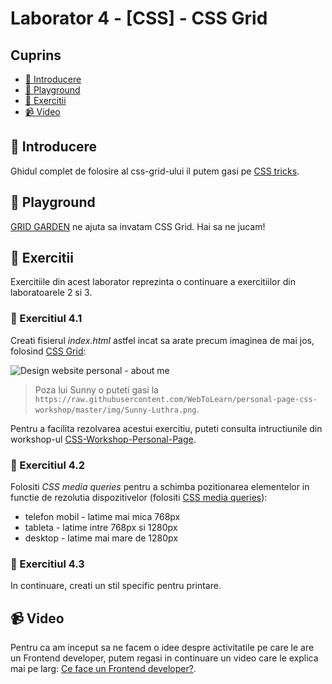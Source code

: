 # Laborator 4 - [CSS] - CSS Grid

## Cuprins

- [🦉 Introducere](#-Introducere)
- [🚀 Playground](#-Playground)
- [🎢 Exercitii](#-Exercitii)
- [📹 Video](#-Video)

## 🦉 Introducere

Ghidul complet de folosire al css-grid-ului il putem gasi pe [CSS tricks](https://css-tricks.com/snippets/css/complete-guide-grid/).

## 🚀 Playground

[GRID GARDEN](http://cssgridgarden.com/) ne ajuta sa invatam CSS Grid. Hai sa ne jucam!

## 🎢 Exercitii

Exercitiile din acest laborator reprezinta o continuare a exercitiilor din laboratoarele 2 si 3.

### 💪 Exercitiul 4.1

Creati fisierul _index.html_ astfel incat sa arate precum imaginea de mai jos, folosind [CSS Grid](https://css-tricks.com/snippets/css/complete-guide-grid/):

![Design website personal - about me](personal-website-about-me.png)

> Poza lui Sunny o puteti gasi la `https://raw.githubusercontent.com/WebToLearn/personal-page-css-workshop/master/img/Sunny-Luthra.png`.

Pentru a facilita rezolvarea acestui exercitiu, puteti consulta intructiunile din workshop-ul [CSS-Workshop-Personal-Page](https://github.com/bmnicolae/CSS-Workshop-Personal-Page/tree/master/doc/exercise-1).

### 💪 Exercitiul 4.2

Folositi _CSS media queries_ pentru a schimba pozitionarea elementelor in functie de rezolutia dispozitivelor (folositi [CSS media queries](https://web.dev/responsive-web-design-basics/#media-queries)):

- telefon mobil - latime mai mica 768px
- tableta - latime intre 768px si 1280px
- desktop - latime mai mare de 1280px

### 🎁 Exercitiul 4.3

In continuare, creati un stil specific pentru printare.

## 📹 Video

Pentru ca am inceput sa ne facem o idee despre activitatile pe care le are un Frontend developer, putem regasi in continuare un video care le explica mai pe larg: [Ce face un Frontend developer?](https://youtu.be/akt2gpjbiRU).
